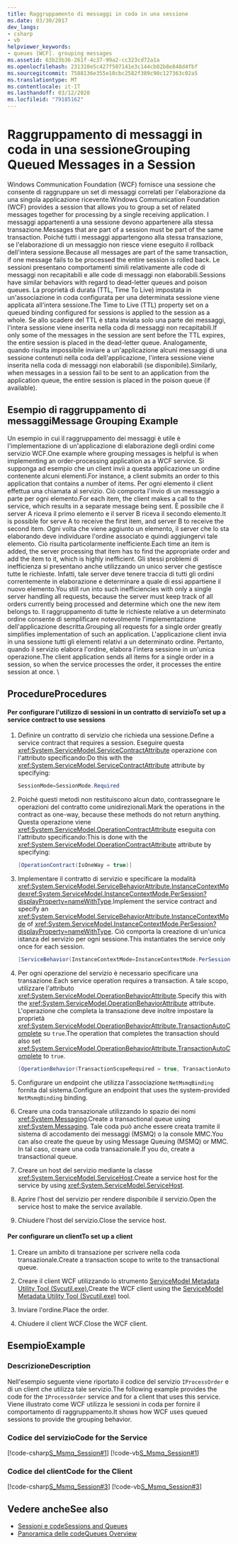 ```yaml
---
title: Raggruppamento di messaggi in coda in una sessione
ms.date: 03/30/2017
dev_langs:
- csharp
- vb
helpviewer_keywords:
- queues [WCF]. grouping messages
ms.assetid: 63b23b36-261f-4c37-99a2-cc323cd72a1a
ms.openlocfilehash: 231310e5c427f507141e3c144cb02b8e848d4fbf
ms.sourcegitcommit: 7588136e355e10cbc2582f389c90c127363c02a5
ms.translationtype: MT
ms.contentlocale: it-IT
ms.lasthandoff: 03/12/2020
ms.locfileid: "79185162"
---
```

# <a name="grouping-queued-messages-in-a-session"></a><span data-ttu-id="43aa5-102">Raggruppamento di messaggi in coda in una sessione</span><span class="sxs-lookup"><span data-stu-id="43aa5-102">Grouping Queued Messages in a Session</span></span>
<span data-ttu-id="43aa5-103">Windows Communication Foundation (WCF) fornisce una sessione che consente di raggruppare un set di messaggi correlati per l'elaborazione da una singola applicazione ricevente.</span><span class="sxs-lookup"><span data-stu-id="43aa5-103">Windows Communication Foundation (WCF) provides a session that allows you to group a set of related messages together for processing by a single receiving application.</span></span> <span data-ttu-id="43aa5-104">I messaggi appartenenti a una sessione devono appartenere alla stessa transazione.</span><span class="sxs-lookup"><span data-stu-id="43aa5-104">Messages that are part of a session must be part of the same transaction.</span></span> <span data-ttu-id="43aa5-105">Poiché tutti i messaggi appartengono alla stessa transazione, se l'elaborazione di un messaggio non riesce viene eseguito il rollback dell'intera sessione.</span><span class="sxs-lookup"><span data-stu-id="43aa5-105">Because all messages are part of the same transaction, if one message fails to be processed the entire session is rolled back.</span></span> <span data-ttu-id="43aa5-106">Le sessioni presentano comportamenti simili relativamente alle code di messaggi non recapitabili e alle code di messaggi non elaborabili.</span><span class="sxs-lookup"><span data-stu-id="43aa5-106">Sessions have similar behaviors with regard to dead-letter queues and poison queues.</span></span> <span data-ttu-id="43aa5-107">La proprietà di durata (TTL, Time To Live) impostata in un'associazione in coda configurata per una determinata sessione viene applicata all'intera sessione.</span><span class="sxs-lookup"><span data-stu-id="43aa5-107">The Time to Live (TTL) property set on a queued binding configured for sessions is applied to the session as a whole.</span></span> <span data-ttu-id="43aa5-108">Se allo scadere del TTL è stata inviata solo una parte dei messaggi, l'intera sessione viene inserita nella coda di messaggi non recapitabili.</span><span class="sxs-lookup"><span data-stu-id="43aa5-108">If only some of the messages in the session are sent before the TTL expires, the entire session is placed in the dead-letter queue.</span></span> <span data-ttu-id="43aa5-109">Analogamente, quando risulta impossibile inviare a un'applicazione alcuni messaggi di una sessione contenuti nella coda dell'applicazione, l'intera sessione viene inserita nella coda di messaggi non elaborabili (se disponibile).</span><span class="sxs-lookup"><span data-stu-id="43aa5-109">Similarly, when messages in a session fail to be sent to an application from the application queue, the entire session is placed in the poison queue (if available).</span></span>  
  
## <a name="message-grouping-example"></a><span data-ttu-id="43aa5-110">Esempio di raggruppamento di messaggi</span><span class="sxs-lookup"><span data-stu-id="43aa5-110">Message Grouping Example</span></span>  
 <span data-ttu-id="43aa5-111">Un esempio in cui il raggruppamento dei messaggi è utile è l'implementazione di un'applicazione di elaborazione degli ordini come servizio WCF.</span><span class="sxs-lookup"><span data-stu-id="43aa5-111">One example where grouping messages is helpful is when implementing an order-processing application as a WCF service.</span></span> <span data-ttu-id="43aa5-112">Si supponga ad esempio che un client invii a questa applicazione un ordine contenente alcuni elementi.</span><span class="sxs-lookup"><span data-stu-id="43aa5-112">For instance, a client submits an order to this application that contains a number of items.</span></span> <span data-ttu-id="43aa5-113">Per ogni elemento il client effettua una chiamata al servizio. Ciò comporta l'invio di un messaggio a parte per ogni elemento.</span><span class="sxs-lookup"><span data-stu-id="43aa5-113">For each item, the client makes a call to the service, which results in a separate message being sent.</span></span> <span data-ttu-id="43aa5-114">È possibile che il server A riceva il primo elemento e il server B riceva il secondo elemento.</span><span class="sxs-lookup"><span data-stu-id="43aa5-114">It is possible for serve A to receive the first item, and server B to receive the second item.</span></span> <span data-ttu-id="43aa5-115">Ogni volta che viene aggiunto un elemento, il server che lo sta elaborando deve individuare l'ordine associato e quindi aggiungervi tale elemento. Ciò risulta particolarmente inefficiente.</span><span class="sxs-lookup"><span data-stu-id="43aa5-115">Each time an item is added, the server processing that item has to find the appropriate order and add the item to it, which is highly inefficient.</span></span> <span data-ttu-id="43aa5-116">Gli stessi problemi di inefficienza si presentano anche utilizzando un unico server che gestisce tutte le richieste. Infatti, tale server deve tenere traccia di tutti gli ordini correntemente in elaborazione e determinare a quale di essi appartiene il nuovo elemento.</span><span class="sxs-lookup"><span data-stu-id="43aa5-116">You still run into such inefficiencies with only a single server handling all requests, because the server must keep track of all orders currently being processed and determine which one the new item belongs to.</span></span> <span data-ttu-id="43aa5-117">Il raggruppamento di tutte le richieste relative a un determinato ordine consente di semplificare notevolmente l'implementazione dell'applicazione descritta.</span><span class="sxs-lookup"><span data-stu-id="43aa5-117">Grouping all requests for a single order greatly simplifies implementation of such an application.</span></span> <span data-ttu-id="43aa5-118">L'applicazione client invia in una sessione tutti gli elementi relativi a un determinato ordine. Pertanto, quando il servizio elabora l'ordine, elabora l'intera sessione in un'unica operazione.</span><span class="sxs-lookup"><span data-stu-id="43aa5-118">The client application sends all items for a single order in a session, so when the service processes the order, it processes the entire session at once.</span></span> \  
  
## <a name="procedures"></a><span data-ttu-id="43aa5-119">Procedure</span><span class="sxs-lookup"><span data-stu-id="43aa5-119">Procedures</span></span>  
  
#### <a name="to-set-up-a-service-contract-to-use-sessions"></a><span data-ttu-id="43aa5-120">Per configurare l'utilizzo di sessioni in un contratto di servizio</span><span class="sxs-lookup"><span data-stu-id="43aa5-120">To set up a service contract to use sessions</span></span>  
  
1. <span data-ttu-id="43aa5-121">Definire un contratto di servizio che richieda una sessione.</span><span class="sxs-lookup"><span data-stu-id="43aa5-121">Define a service contract that requires a session.</span></span> <span data-ttu-id="43aa5-122">Eseguire questa <xref:System.ServiceModel.ServiceContractAttribute> operazione con l'attributo specificando:</span><span class="sxs-lookup"><span data-stu-id="43aa5-122">Do this with the <xref:System.ServiceModel.ServiceContractAttribute> attribute by specifying:</span></span>  
  
    ```csharp
    SessionMode=SessionMode.Required  
    ```  
  
2. <span data-ttu-id="43aa5-123">Poiché questi metodi non restituiscono alcun dato, contrassegnare le operazioni del contratto come unidirezionali.</span><span class="sxs-lookup"><span data-stu-id="43aa5-123">Mark the operations in the contract as one-way, because these methods do not return anything.</span></span> <span data-ttu-id="43aa5-124">Questa operazione viene <xref:System.ServiceModel.OperationContractAttribute> eseguita con l'attributo specificando:</span><span class="sxs-lookup"><span data-stu-id="43aa5-124">This is done with the <xref:System.ServiceModel.OperationContractAttribute> attribute by specifying:</span></span>  
  
    ```csharp  
    [OperationContract(IsOneWay = true)]  
    ```  
  
3. <span data-ttu-id="43aa5-125">Implementare il contratto di servizio e specificare la modalità <xref:System.ServiceModel.ServiceBehaviorAttribute.InstanceContextMode><xref:System.ServiceModel.InstanceContextMode.PerSession?displayProperty=nameWithType>.</span><span class="sxs-lookup"><span data-stu-id="43aa5-125">Implement the service contract and specify an <xref:System.ServiceModel.ServiceBehaviorAttribute.InstanceContextMode> of <xref:System.ServiceModel.InstanceContextMode.PerSession?displayProperty=nameWithType>.</span></span> <span data-ttu-id="43aa5-126">Ciò comporta la creazione di un'unica istanza del servizio per ogni sessione.</span><span class="sxs-lookup"><span data-stu-id="43aa5-126">This instantiates the service only once for each session.</span></span>  
  
    ```csharp  
    [ServiceBehavior(InstanceContextMode=InstanceContextMode.PerSession)]  
    ```  
  
4. <span data-ttu-id="43aa5-127">Per ogni operazione del servizio è necessario specificare una transazione.</span><span class="sxs-lookup"><span data-stu-id="43aa5-127">Each service operation requires a transaction.</span></span> <span data-ttu-id="43aa5-128">A tale scopo, utilizzare l'attributo <xref:System.ServiceModel.OperationBehaviorAttribute>.</span><span class="sxs-lookup"><span data-stu-id="43aa5-128">Specify this with the <xref:System.ServiceModel.OperationBehaviorAttribute> attribute.</span></span> <span data-ttu-id="43aa5-129">L'operazione che completa la transazione deve inoltre impostare la proprietà <xref:System.ServiceModel.OperationBehaviorAttribute.TransactionAutoComplete> su `true`.</span><span class="sxs-lookup"><span data-stu-id="43aa5-129">The operation that completes the transaction should also set <xref:System.ServiceModel.OperationBehaviorAttribute.TransactionAutoComplete> to `true`.</span></span>  
  
    ```csharp  
    [OperationBehavior(TransactionScopeRequired = true, TransactionAutoComplete = true)]
    ```  
  
5. <span data-ttu-id="43aa5-130">Configurare un endpoint che utilizza l'associazione `NetMsmqBinding` fornita dal sistema.</span><span class="sxs-lookup"><span data-stu-id="43aa5-130">Configure an endpoint that uses the system-provided `NetMsmqBinding` binding.</span></span>  
  
6. <span data-ttu-id="43aa5-131">Creare una coda transazionale utilizzando lo spazio dei nomi <xref:System.Messaging>.</span><span class="sxs-lookup"><span data-stu-id="43aa5-131">Create a transactional queue using <xref:System.Messaging>.</span></span> <span data-ttu-id="43aa5-132">Tale coda può anche essere creata tramite il sistema di accodamento dei messaggi (MSMQ) o la console MMC.</span><span class="sxs-lookup"><span data-stu-id="43aa5-132">You can also create the queue by using Message Queuing (MSMQ) or MMC.</span></span> <span data-ttu-id="43aa5-133">In tal caso, creare una coda transazionale.</span><span class="sxs-lookup"><span data-stu-id="43aa5-133">If you do, create a transactional queue.</span></span>  
  
7. <span data-ttu-id="43aa5-134">Creare un host del servizio mediante la classe <xref:System.ServiceModel.ServiceHost>.</span><span class="sxs-lookup"><span data-stu-id="43aa5-134">Create a service host for the service by using <xref:System.ServiceModel.ServiceHost>.</span></span>  
  
8. <span data-ttu-id="43aa5-135">Aprire l'host del servizio per rendere disponibile il servizio.</span><span class="sxs-lookup"><span data-stu-id="43aa5-135">Open the service host to make the service available.</span></span>  
  
9. <span data-ttu-id="43aa5-136">Chiudere l'host del servizio.</span><span class="sxs-lookup"><span data-stu-id="43aa5-136">Close the service host.</span></span>  
  
#### <a name="to-set-up-a-client"></a><span data-ttu-id="43aa5-137">Per configurare un client</span><span class="sxs-lookup"><span data-stu-id="43aa5-137">To set up a client</span></span>  
  
1. <span data-ttu-id="43aa5-138">Creare un ambito di transazione per scrivere nella coda transazionale.</span><span class="sxs-lookup"><span data-stu-id="43aa5-138">Create a transaction scope to write to the transactional queue.</span></span>  
  
2. <span data-ttu-id="43aa5-139">Creare il client WCF utilizzando lo strumento [ServiceModel Metadata Utility Tool (Svcutil.exe).](../../../../docs/framework/wcf/servicemodel-metadata-utility-tool-svcutil-exe.md)</span><span class="sxs-lookup"><span data-stu-id="43aa5-139">Create the WCF client using the [ServiceModel Metadata Utility Tool (Svcutil.exe)](../../../../docs/framework/wcf/servicemodel-metadata-utility-tool-svcutil-exe.md) tool.</span></span>  
  
3. <span data-ttu-id="43aa5-140">Inviare l'ordine.</span><span class="sxs-lookup"><span data-stu-id="43aa5-140">Place the order.</span></span>  
  
4. <span data-ttu-id="43aa5-141">Chiudere il client WCF.</span><span class="sxs-lookup"><span data-stu-id="43aa5-141">Close the WCF client.</span></span>  
  
## <a name="example"></a><span data-ttu-id="43aa5-142">Esempio</span><span class="sxs-lookup"><span data-stu-id="43aa5-142">Example</span></span>  
  
### <a name="description"></a><span data-ttu-id="43aa5-143">Descrizione</span><span class="sxs-lookup"><span data-stu-id="43aa5-143">Description</span></span>  
 <span data-ttu-id="43aa5-144">Nell'esempio seguente viene riportato il codice del servizio `IProcessOrder` e di un client che utilizza tale servizio.</span><span class="sxs-lookup"><span data-stu-id="43aa5-144">The following example provides the code for the `IProcessOrder` service and for a client that uses this service.</span></span> <span data-ttu-id="43aa5-145">Viene illustrato come WCF utilizza le sessioni in coda per fornire il comportamento di raggruppamento.</span><span class="sxs-lookup"><span data-stu-id="43aa5-145">It shows how WCF uses queued sessions to provide the grouping behavior.</span></span>  
  
### <a name="code-for-the-service"></a><span data-ttu-id="43aa5-146">Codice del servizio</span><span class="sxs-lookup"><span data-stu-id="43aa5-146">Code for the Service</span></span>  
 [!code-csharp[S_Msmq_Session#1](../../../../samples/snippets/csharp/VS_Snippets_CFX/s_msmq_session/cs/service.cs#1)]
 [!code-vb[S_Msmq_Session#1](../../../../samples/snippets/visualbasic/VS_Snippets_CFX/s_msmq_session/vb/service.vb#1)]  

### <a name="code-for-the-client"></a><span data-ttu-id="43aa5-147">Codice del client</span><span class="sxs-lookup"><span data-stu-id="43aa5-147">Code for the Client</span></span>  
 [!code-csharp[S_Msmq_Session#3](../../../../samples/snippets/csharp/VS_Snippets_CFX/s_msmq_session/cs/client.cs#3)]
 [!code-vb[S_Msmq_Session#3](../../../../samples/snippets/visualbasic/VS_Snippets_CFX/s_msmq_session/vb/client.vb#3)]  

## <a name="see-also"></a><span data-ttu-id="43aa5-148">Vedere anche</span><span class="sxs-lookup"><span data-stu-id="43aa5-148">See also</span></span>

- [<span data-ttu-id="43aa5-149">Sessioni e code</span><span class="sxs-lookup"><span data-stu-id="43aa5-149">Sessions and Queues</span></span>](../../../../docs/framework/wcf/samples/sessions-and-queues.md)
- [<span data-ttu-id="43aa5-150">Panoramica delle code</span><span class="sxs-lookup"><span data-stu-id="43aa5-150">Queues Overview</span></span>](../../../../docs/framework/wcf/feature-details/queues-overview.md)
